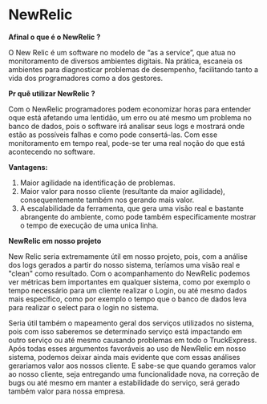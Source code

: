 <h1><b>NewRelic</b></h1>

<b>Afinal o que é o NewRelic ?</b>

O New Relic é um software no modelo de “as a service”, que atua no monitoramento de diversos ambientes digitais. 
Na prática, escaneia os ambientes para diagnosticar problemas de desempenho, facilitando tanto a vida dos programadores como a dos gestores.

<b> Pr quê utilizar NewRelic ?</b>

Com o NewRelic programadores podem economizar horas para entender oque está afetando uma lentidão, um erro ou até mesmo um problema no 
banco de dados, pois o software irá analisar seus logs e mostrará onde estão as possíveis falhas e como pode consertá-las.
Com esse monitoramento em tempo real, pode-se ter uma real noção do que está acontecendo no software.
 
<b>Vantagens:</b> 
<ol>
<li>Maior agilidade na identificação de problemas.</li>
<li>Maior valor para nosso cliente (resultante da maior agilidade), consequentemente também nos gerando mais valor.</li>
<li>A escalabilidade da ferramenta, que gera uma visão real e bastante abrangente do ambiente, como pode também especificamente mostrar o tempo de execução de uma unica linha.</li>
</ol>

<b>NewRelic em nosso projeto</b>

New Relic seria extremamente útil em nosso projeto, pois, com a análise dos logs gerados a partir do nosso sistema,  teríamos uma visão real e "clean" como resultado. Com o acompanhamento do NewRelic podemos ver métricas bem importantes em 
qualquer sistema, como por exemplo o tempo necessário para um cliente realizar o Login, ou até mesmo dados mais específico, como por exemplo o tempo que o banco de dados leva para realizar o select para o login no sistema.

Seria útil também o mapeamento geral dos serviços utilizados no sistema, pois com isso saberemos se determinado serviço está impactando 
em outro serviço ou até mesmo causando problemas em todo o TruckExpress. 
Após todas esses argumentos favoráveis ao uso de NewRelic em nosso sistema, podemos deixar ainda mais evidente que com essas análises 
gerariamos valor aos nossos cliente. E sabe-se que quando geramos valor ao nosso cliente, seja entregando uma funcionalidade nova,
na correção de bugs ou até mesmo em manter a estabilidade do serviço, será gerado também valor para nossa empresa.
